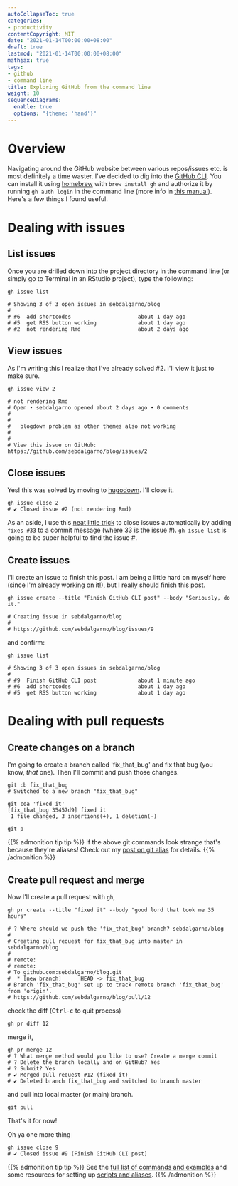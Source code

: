```yaml
---
autoCollapseToc: true
categories: 
- productivity
contentCopyright: MIT
date: "2021-01-14T00:00:00+08:00"
draft: true
lastmod: "2021-01-14T00:00:00+08:00"
mathjax: true
tags:
- github
- command line
title: Exploring GitHub from the command line
weight: 10
sequenceDiagrams: 
  enable: true
  options: "{theme: 'hand'}"
---
```


# Overview
Navigating around the GitHub website between various repos/issues etc. is most definitely a time waster. I've decided to dig into the [GitHub CLI](https://github.com/cli/cli). You can install it using [homebrew](https://brew.sh/) with `brew install gh` and authorize it by running `gh auth login` in the command line (more info in [this manual](https://cli.github.com/manual/)). Here's a few things I found useful.

# Dealing with issues

## List issues
Once you are drilled down into the project directory in the command line (or simply go to Terminal in an RStudio project), type the following:
```
gh issue list

# Showing 3 of 3 open issues in sebdalgarno/blog
# 
# #6  add shortcodes                     about 1 day ago
# #5  get RSS button working             about 1 day ago
# #2  not rendering Rmd                  about 2 days ago
```

## View issues
As I'm writing this I realize that I've already solved #2. I'll view it just to make sure.

```
gh issue view 2

# not rendering Rmd
# Open • sebdalgarno opened about 2 days ago • 0 comments
# 
# 
#   blogdown problem as other themes also not working                           
# 
# 
# View this issue on GitHub: https://github.com/sebdalgarno/blog/issues/2
```
## Close issues
Yes! this was solved by moving to [hugodown](https://hugodown.r-lib.org/). I'll close it.

```
gh issue close 2
# ✔ Closed issue #2 (not rendering Rmd)
```

As an aside, I use this [neat little trick](https://github.blog/2013-01-22-closing-issues-via-commit-messages/) to close issues automatically by adding `fixes #33` to a commit message (where 33 is the issue #). `gh issue list` is going to be super helpful to find the issue #.

## Create issues
I'll create an issue to finish this post. I am being a little hard on myself here (since I'm already working on it!), but I really should finish this post. 

```
gh issue create --title "Finish GitHub CLI post" --body "Seriously, do it."

# Creating issue in sebdalgarno/blog
# 
# https://github.com/sebdalgarno/blog/issues/9
```
and confirm:
```
gh issue list

# Showing 3 of 3 open issues in sebdalgarno/blog
#
# #9  Finish GitHub CLI post             about 1 minute ago
# #6  add shortcodes                     about 1 day ago
# #5  get RSS button working             about 1 day ago
```

# Dealing with pull requests
## Create changes on a branch
I'm going to create a branch called 'fix_that_bug' and fix that bug (you know, *that* one). Then I'll commit and push those changes. 

```
git cb fix_that_bug
# Switched to a new branch "fix_that_bug"

git coa 'fixed it'
[fix_that_bug 35457d9] fixed it
 1 file changed, 3 insertions(+), 1 deletion(-)
 
git p
```
{{% admonition tip tip %}}
If the above git commands look strange that's because they're aliases! Check out my [post on git alias](https://fishydata.netlify.app/post/git-alias/) for details.
{{% /admonition %}}

## Create pull request and merge
Now I'll create a pull request with `gh`,
```
gh pr create --title "fixed it" --body "good lord that took me 35 hours" 

# ? Where should we push the 'fix_that_bug' branch? sebdalgarno/blog
#
# Creating pull request for fix_that_bug into master in sebdalgarno/blog
#
# remote: 
# remote: 
# To github.com:sebdalgarno/blog.git
#  * [new branch]      HEAD -> fix_that_bug
# Branch 'fix_that_bug' set up to track remote branch 'fix_that_bug' from 'origin'.
# https://github.com/sebdalgarno/blog/pull/12
```
check the diff (<kbd>Ctrl</kbd>-<kbd>c</kbd> to quit process)
```
gh pr diff 12
```
merge it,
```
gh pr merge 12
# ? What merge method would you like to use? Create a merge commit
# ? Delete the branch locally and on GitHub? Yes
# ? Submit? Yes
# ✔ Merged pull request #12 (fixed it)
# ✔ Deleted branch fix_that_bug and switched to branch master
```
and pull into local master (or main) branch.
```
git pull
```

That's it for now!

Oh ya one more thing
```
gh issue close 9
# ✔ Closed issue #9 (Finish GitHub CLI post)
```

{{% admonition tip tip %}}
See the [full list of commands and examples](https://cli.github.com/manual/examples.html) and some resources for setting up [scripts and aliases](https://cli.github.com/manual/#extending-the-cli).
{{% /admonition %}}

[^1]: although regardless of time spent to achieve this, it's still useful to have the commit referenced in the issue
